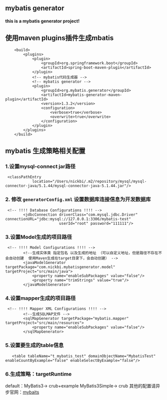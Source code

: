 ## mybatis generator
#### this is a mybatis generator project!

## 使用maven plugins插件生成mbatis
````
	<build>
		<plugins>
			<plugin>
				<groupId>org.springframework.boot</groupId>
				<artifactId>spring-boot-maven-plugin</artifactId>
			</plugin>
			<!-- mybatis代码生成器 -->
			<!-- mybatis generator -->
			<plugin>
				<groupId>org.mybatis.generator</groupId>
				<artifactId>mybatis-generator-maven-plugin</artifactId>
				<version>1.3.2</version>
				<configuration>
					<verbose>true</verbose>
					<overwrite>true</overwrite>
				</configuration>
			</plugin>
		</plugins>
	</build>
````

## mybatis 生成策略相关配置


### 1.设置mysql-connect jar路径
````
 <classPathEntry
            location="/Users/nickbi/.m2/repository/mysql/mysql-connector-java/5.1.44/mysql-connector-java-5.1.44.jar"/>
````

### 2. 修改 ```generatorConfig.xml``` 设置数据库连接信息为开发数据库
````
 <!-- !!!! Database Configurations !!!! -->
        <jdbcConnection driverClass="com.mysql.jdbc.Driver" connectionURL="jdbc:mysql://127.0.0.1:3306/mybatis-test"
                        userId="root" password="111111"/>
````

### 3.设置Model生成的项目路径
````
 <!-- !!!! Model Configurations !!!! -->
        <!--生成实体类 指定包名 以及生成的地址 （可以自定义地址，但是路径不存在不会自动创建  使用Maven生成在target目录下，会自动创建） -->
        <javaModelGenerator targetPackage="com.nickbi.mybatisgenerator.model" targetProject="src/main/java">
            <property name="enableSubPackages" value="false"/>
            <property name="trimStrings" value="true"/>
        </javaModelGenerator>
````
### 4.设置mapper生成的项目路径
````
 <!-- !!!! Mapper XML Configurations !!!! -->
        <!--生成SQLMAP文件 -->
        <sqlMapGenerator targetPackage="mybatis.mapper" targetProject="src/main/resources">
            <property name="enableSubPackages" value="false"/>
        </sqlMapGenerator>

````

### 5.设置要生成的table信息
````
   <table tableName="t_mybatis_test" domainObjectName="MybatisTest" enableCountByExample="false" enableSelectByExample="false"/>
````
### 6.生成策略：targetRuntime

default：MyBatis3-> crub+example
	 MyBatis3Simple-> crub
其他的配置请异步官网：[mybaits](http://www.mybatis.org/generator/configreference/context.html)
